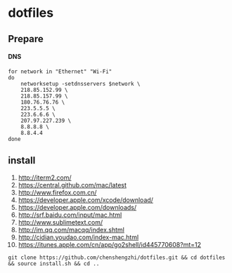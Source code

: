 # dotfiles


## Prepare

#### DNS

```
for network in "Ethernet" "Wi-Fi"
do
	networksetup -setdnsservers $network \
	218.85.152.99 \
	218.85.157.99 \
	180.76.76.76 \
	223.5.5.5 \
	223.6.6.6 \
	207.97.227.239 \
	8.8.8.8 \
	8.8.4.4
done	
```

## install

1. http://iterm2.com/
2. https://central.github.com/mac/latest
4. http://www.firefox.com.cn/
5. https://developer.apple.com/xcode/download/
6. https://developer.apple.com/downloads/
7. http://srf.baidu.com/input/mac.html
8. http://www.sublimetext.com/
9. http://im.qq.com/macqq/index.shtml
10. http://cidian.youdao.com/index-mac.html
11. https://itunes.apple.com/cn/app/go2shell/id445770608?mt=12

```
git clone https://github.com/chenshengzhi/dotfiles.git && cd dotfiles && source install.sh && cd ..
```
